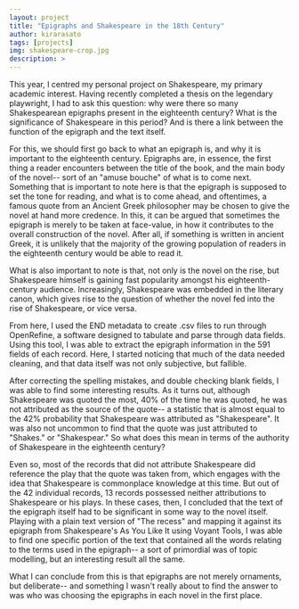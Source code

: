 ```yaml
---
layout: project
title: "Epigraphs and Shakespeare in the 18th Century"
author: kirarasato
tags: [projects]
img: shakespeare-crop.jpg
description: >
---
```


This year, I centred my personal project on Shakespeare, my primary academic interest. Having recently completed a thesis on the legendary playwright, I had to ask this question: why were there so many Shakespearean epigraphs present in the eighteenth century? What is the significance of Shakespeare in this period? And is there a link between the function of the epigraph and the text itself.

For this, we should first go back to what an epigraph is, and why it is important to the eighteenth century. Epigraphs are, in essence, the first thing a reader encounters between the title of the book, and the main body of the novel-- sort of an "amuse bouche" of what is to come next. Something that is important to note here is that the epigraph is supposed to set the tone for reading, and what is to come ahead, and oftentimes, a famous quote from an Ancient Greek philosopher may be chosen to give the novel at hand more credence. In this, it can be argued that sometimes the epigraph is merely to be taken at face-value, in how it contributes to the overall construction of the novel. After all, if something is written in ancient Greek, it is unlikely that the majority of the growing population of readers in the eighteenth century would be able to read it.

What is also important to note is that, not only is the novel on the rise, but Shakespeare himself is gaining fast popularity amongst his eighteenth-century audience. Increasingly, Shakespeare was embedded in the literary canon, which gives rise to the question of whether the novel fed into the rise of Shakespeare, or vice versa.

From here, I used the END metadata to create .csv files to run through OpenRefine, a software designed to tabulate and parse through data fields. Using this tool, I was able to extract the epigraph information in the 591 fields of each record. Here, I started noticing that much of the data needed cleaning, and that data itself was not only subjective, but fallible.

After correcting the spelling mistakes, and double checking blank fields, I was able to find some interesting results. As it turns out, although Shakespeare was quoted the most, 40% of the time he was quoted, he was not attributed as the source of the quote-- a statistic that is almost equal to the 42% probability that Shakespeare was attributed as "Shakespeare". It was also not uncommon to find that the quote was just attributed to "Shakes." or "Shakespear." So what does this mean in terms of the authority of Shakespeare in the eighteenth century?

Even so, most of the records that did not attribute Shakespeare did reference the play that the quote was taken from, which engages with the idea that Shakespeare is commonplace knowledge at this time. But out of the 42 individual records, 13 records possessed neither attributions to Shakespeare or his plays. In these cases, then, I concluded that the text of the epigraph itself had to be significant in some way to the novel itself. Playing with a plain text version of "The recess" and mapping it against its epigraph from Shakespeare's As You Like It using Voyant Tools, I was able to find one specific portion of the text that contained all the words relating to the terms used in the epigraph-- a sort of primordial was of topic modelling, but an interesting result all the same.

What I can conclude from this is that epigraphs are not merely ornaments, but deliberate-- and something I wasn't really about to find the answer to was who was choosing the epigraphs in each novel in the first place.
